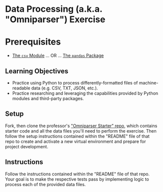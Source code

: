 # Data Processing (a.k.a. "Omniparser") Exercise

# Prerequisites

  + [The `csv` Module](/notes/python/modules/csv.md) ... OR ... [The `pandas` Package](/notes/python/packages/pandas.md)

## Learning Objectives

  + Practice using Python to process differently-formatted files of machine-readable data (e.g. CSV, TXT, JSON, etc.).
  + Practice researching and leveraging the capabilities provided by Python modules and third-party packages.

## Setup

Fork, then clone the professor's ["Omniparser Starter" repo](https://github.com/prof-rossetti/omniparser-starter-py), which contains starter code and all the data files you'll need to perform the exercise. Then follow the setup instructions contained within the "README" file of that repo to create and activate a new virtual environment and prepare for project development.

## Instructions

Follow the instructions contained within the "README" file of that repo. Your goal is to make the respective tests pass by implementing logic to process each of the provided data files.
